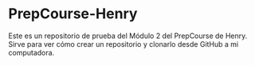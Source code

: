 # PrepCourse-Henry
Este es un repositorio de prueba del Módulo 2 del PrepCourse de Henry.
Sirve para ver cómo crear un repositorio y clonarlo desde GitHub a mi computadora.
